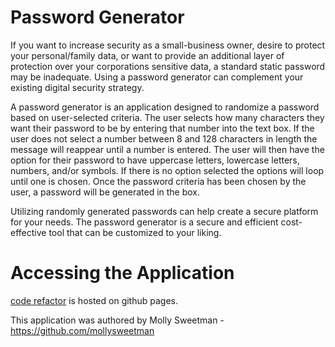 # Password Generator


If you want to increase security as a small-business owner, desire to protect your personal/family data, or want to provide an additional layer of protection over your corporations sensitive data, a standard static password may be inadequate. Using a password generator can complement your existing digital security strategy.

A password generator is an application designed to randomize a password based on user-selected criteria. The user selects how many characters they want their password to be by entering that number into the text box. If the user does not select a number between 8 and 128 characters in length the message will reappear until a number is entered. The user will then have the option for their password to have uppercase letters, lowercase letters, numbers, and/or symbols. If there is no option selected the options will loop until one is chosen. Once the password criteria has been chosen by the user, a password will be generated in the box. 

Utilizing randomly generated passwords can help create a secure platform for your needs. The password generator is a secure and efficient cost-effective tool that can be customized to your liking.

# Accessing the Application

[code refactor](https://mollysweetman.github.io/PasswordGenerator/) is hosted on github pages.

This application was authored by Molly Sweetman - https://github.com/mollysweetman
